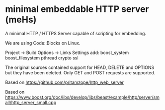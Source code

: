 # minimal embeddable HTTP server (meHs)
A minimal HTTP / HTTPS Server capable of scripting for embedding. 

We are using Code::Blocks on Linux.

Project -> Build Options -> Links Settings add: boost_system boost_filesystem pthread crypto ssl

The original sources contained support for HEAD, DELETE and OPTIONS but they have been deleted. Only GET and POST requests are supported.

Based on https://github.com/pritamzope/http_web_server

Based on https://www.boost.org/doc/libs/develop/libs/beast/example/http/server/small/http_server_small.cpp
